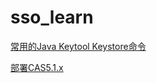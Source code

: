 # sso_learn



[常用的Java Keytool Keystore命令](常用的Java-Keytool-Keystore命令.md)

[部署CAS5.1.x](cas5.0部署.md)
